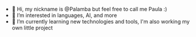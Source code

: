 - 👋 Hi, my nickname is @Palamba but feel free to call me Paula :)
- 👀 I’m interested in languages, AI, and more
- 🌱 I’m currently learning new technologies and tools, I'm also working my own little project

<!---
Palamba/Palamba is a ✨ special ✨ repository because its `README.md` (this file) appears on your GitHub profile.
You can click the Preview link to take a look at your changes.
--->
